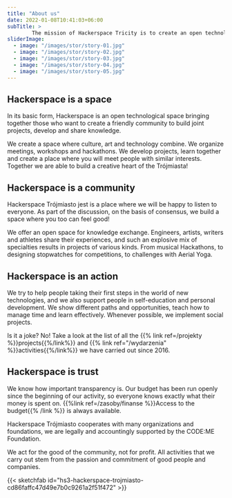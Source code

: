 ```yaml
---
title: "About us"
date: 2022-01-08T10:41:03+06:00
subTitle: >
        The mission of Hackerspace Tricity is to create an open technological space and build a community of people supporting themselves in development and sharing knowledge in a friendly atmosphere.
sliderImage:
  - image: "/images/stor/story-01.jpg"
  - image: "/images/stor/story-02.jpg"
  - image: "/images/stor/story-03.jpg"
  - image: "/images/stor/story-04.jpg"
  - image: "/images/stor/story-05.jpg"
---
```


## Hackerspace is a space

In its basic form, Hackerspace is an open technological space bringing together those who want to create a friendly community to build joint projects, develop and share knowledge.

We create a space where culture, art and technology combine. We organize meetings, workshops and hackathons. We develop projects, learn together and create a place where you will meet people with similar interests. Together we are able to build a creative heart of the Trójmiasta!

## Hackerspace is a community

Hackerspace Trójmiasto jest  is a place where we will be happy to listen to everyone. As part of the discussion, on the basis of consensus, we build a space where you too can feel good!

We offer an open space for knowledge exchange. Engineers, artists, writers and athletes share their experiences, and such an explosive mix of specialties results in projects of various kinds. From musical Hackathons, to designing stopwatches for competitions, to challenges with Aerial Yoga.

## Hackerspace is an action

We try to help people taking their first steps in the world of new technologies, and we also support people in self-education and personal development. We show different paths and opportunities, teach how to manage time and learn effectively. Whenever possible, we implement social projects.

Is it a joke? No! Take a look at the list of all the {{% link ref=/projekty %}}projects{{%/link%}} and {{% link ref="/wydarzenia" %}}activities{{%/link%}} we have carried out since 2016.

## Hackerspace is trust

We know how important transparency is. Our budget has been run openly since the beginning of our activity, so everyone knows exactly what their money is spent on. {{%link ref=/zasoby/finanse %}}Access to the budget{{% /link %}} is always available.

Hackerspace Trójmiasto cooperates with many organizations and foundations, we are legally and accountingly supported by the CODE:ME Foundation.

We act for the good of the community, not for profit. All activities that we carry out stem from the passion and commitment of good people and companies.

{{< sketchfab id="hs3-hackerspace-trojmiasto-cd86faffc47d49e7b0c9261a2f51f472" >}}